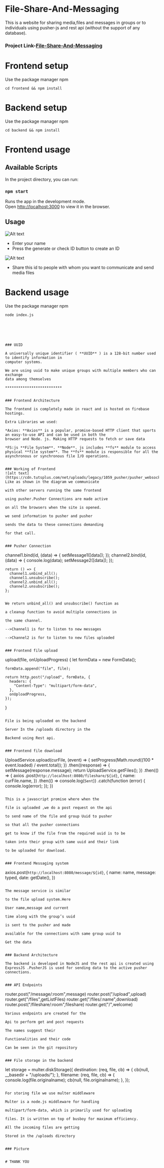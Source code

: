 # File-Share-And-Messaging

This is a website for sharing media,files and messages in groups or to individuals using pusher-js and rest api (without the support of any database).
### Project Link-[File-Share-And-Messaging](https://pusher-message.web.app/)

# Frontend setup

Use the package manager npm

```
cd frontend && npm install

```
# Backend setup

Use the package manager npm

```
cd backend && npm install

```
# Frontend usage

## Available Scripts

In the project directory, you can run:

### `npm start`

Runs the app in the development mode.\
Open [http://localhost:3000](http://localhost:3000) to view it in the browser.

## Usage

![Alt text](demo1.png?raw=true "Title")

* Enter your name
* Press the generate or check ID button to create an ID
 
![Alt text](demo2.png?raw=true "Title")

* Share this id to people with whom you want to communicate and send media files

# Backend usage

Use the package manager npm

```
node index.js






### UUID

A universally unique identifier ( **UUID** ) is a 128-bit number used to identify information in
computer systems.

We are using uuid to make unique groups with multiple members who can exchange
data among themselves

**************************


### Frontend Architecture

The frontend is completely made in react and is hosted on firebase hostings.

Extra Libraries we used:

*Axios: **Axios** is a popular, promise-based HTTP client that sports an easy-to-use API and can be used in both the
browser and Node. js. Making HTTP requests to fetch or save data

*FS:js **File System**. **Node**. js includes **fs** module to access physical **file system**. The **fs** module is responsible for all the
asynchronous or synchronous file I/O operations.


### Working of Frontend
![alt text](https://cdn.tutsplus.com/net/uploads/legacy/1059_pusher/pusher_websocket.png)
Like as shown in the diagram we communicate

with other servers running the same frontend

using pusher.Pusher Connections are made active

on all the browsers when the site is opened.

we send information to pusher and pusher

sends the data to these connections demanding

for that call.


### Pusher Connection
```
 channel1.bind(id, (data) => {
      setMessage1([data]);
    });
    channel2.bind(id, (data) => {
      console.log(data);
      setMessage2([data]);
    });

    return () => {
      channel1.unbind_all();
      channel1.unsubscribe();
      channel2.unbind_all();
      channel2.unsubscribe();
    };
```

We return unbind_all() and unsubscribe() function as

a cleanup function to avoid multiple connections in

the same channel.

-->Channel1 is for to listen to new messages

-->Channel2 is for to listen to new files uploaded


### Frontend file upload
```
upload(file, onUploadProgress) {
    let formData = new FormData();

    formData.append("file", file);

    return http.post("/upload", formData, {
      headers: {
        "Content-Type": "multipart/form-data",
      },
      onUploadProgress,
    });
  }
```

File is being uploaded on the backend

Server In the /uploads directory in the

Backend using Rest api.


### Frontend file download
```
 UploadService.upload(curFile, (event) => {
      setProgress(Math.round((100 * event.loaded) / event.total));
    })
      .then((response) => {
        setMessage(response.message);
        return UploadService.getFiles();
      })
      .then(() => {
        axios
          .post(`http://localhost:8080/fileshare/${id}`, {
            name: curFile.name,
          })
          .then(() => console.log(`Sent`))
          .catch(function (error) {
            console.log(error);
          });
      })
```

This is a javascript promise where when the

file is uploaded ,we do a post request on the api

to send name of the file and group Uuid to pusher

so that all the pusher connections

get to know if the file from the required uuid is to be

taken into their group with same uuid and their link

to be uploaded for download.


### Frontend Messaging system
```
axios.post(`http://localhost:8080/message/${id}`, {
         name: name,
         message: typed,
         date: getDate(),
})
```

The message service is similar

to the file upload system.Here

User name,message and current

time along with the group’s uuid

is sent to the pusher and made

available for the connections with same group uuid to

Get the data


### Backend Architecture

The backend is developed in NodeJS and the rest api is created using
ExpressJS .PusherJS is used for sending data to the active pusher connections.


### API Endpoints
```
router.post("/message/:room",message)
    router.post("/upload",upload)
    router.get("/files",getListFiles)
    router.get("/files/:name",download)
    router.post("/fileshare/:room",fileshare)
    router.get("/",welcome)
```
Various endpoints are created for the

Api to perform get and post requests

The names suggest their

Functionalities and their code

Can be seen in the git repository


### File storage in the backend
```
let storage = multer.diskStorage({
  destination: (req, file, cb) => {
    cb(null, __basedir + "/uploads/");
  },
  filename: (req, file, cb) => {
    console.log(file.originalname);
    cb(null, file.originalname);
  },
});
```

For storing file we use multer middleware

Multer is a node.js middleware for handling

multipart/form-data, which is primarily used for uploading

files. It is written on top of busboy for maximum efficiency.

All the incoming files are getting

Stored in the /uploads directory


### Picture


# THANK YOU




